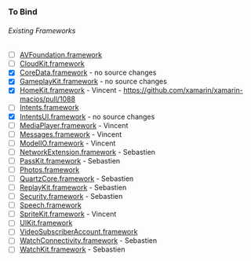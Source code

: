 ### To Bind
###### Existing Frameworks
- [ ] [AVFoundation.framework](https://github.com/xamarin/xamarin-macios/wiki/AVFoundation-iOS-Beta1)
- [ ] [CloudKit.framework](https://github.com/xamarin/xamarin-macios/wiki/CloudKit-iOS-Beta1)
- [X] [CoreData.framework](https://github.com/xamarin/xamarin-macios/wiki/CoreData-iOS-Beta1) - no source changes
- [X] [GameplayKit.framework](https://github.com/xamarin/xamarin-macios/wiki/GameplayKit-iOS-Beta1) - no source changes
- [X] [HomeKit.framework](https://github.com/xamarin/xamarin-macios/wiki/HomeKit-iOS-Beta1) - Vincent - https://github.com/xamarin/xamarin-macios/pull/1088
- [ ] [Intents.framework](https://github.com/xamarin/xamarin-macios/wiki/Intents-iOS-Beta1)
- [X] [IntentsUI.framework](https://github.com/xamarin/xamarin-macios/wiki/IntentsUI-iOS-Beta1) - no source changes
- [ ] [MediaPlayer.framework](https://github.com/xamarin/xamarin-macios/wiki/MediaPlayer-iOS-Beta1) - Vincent
- [ ] [Messages.framework](https://github.com/xamarin/xamarin-macios/wiki/Messages-iOS-Beta1) - Vincent
- [ ] [ModelIO.framework](https://github.com/xamarin/xamarin-macios/wiki/ModelIO-iOS-Beta1) - Vincent
- [ ] [NetworkExtension.framework](https://github.com/xamarin/xamarin-macios/wiki/NetworkExtension-iOS-Beta1) - Sebastien
- [ ] [PassKit.framework](https://github.com/xamarin/xamarin-macios/wiki/PassKit-iOS-Beta1) - Sebastien
- [ ] [Photos.framework](https://github.com/xamarin/xamarin-macios/wiki/Photos-iOS-Beta1)
- [ ] [QuartzCore.framework](https://github.com/xamarin/xamarin-macios/wiki/QuartzCore-iOS-Beta1) - Sebastien
- [ ] [ReplayKit.framework](https://github.com/xamarin/xamarin-macios/wiki/ReplayKit-iOS-Beta1) - Sebastien
- [ ] [Security.framework](https://github.com/xamarin/xamarin-macios/wiki/Security-iOS-Beta1) - Sebastien
- [ ] [Speech.framework](https://github.com/xamarin/xamarin-macios/wiki/Speech-iOS-Beta1)
- [ ] [SpriteKit.framework](https://github.com/xamarin/xamarin-macios/wiki/SpriteKit-iOS-Beta1) - Vincent
- [ ] [UIKit.framework](https://github.com/xamarin/xamarin-macios/wiki/UIKit-iOS-Beta1)
- [ ] [VideoSubscriberAccount.framework](https://github.com/xamarin/xamarin-macios/wiki/VideoSubscriberAccount-iOS-Beta1)
- [ ] [WatchConnectivity.framework](https://github.com/xamarin/xamarin-macios/wiki/WatchConnectivity-iOS-Beta1) - Sebastien
- [ ] [WatchKit.framework](https://github.com/xamarin/xamarin-macios/wiki/WatchKit-iOS-Beta1) - Sebastien
